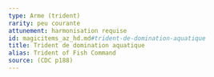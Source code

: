 ```yaml
---
type: Arme (trident)
rarity: peu courante
attunement: harmonisation requise
id: magicitems_az_hd.md#trident-de-domination-aquatique
title: Trident de domination aquatique
alias: Trident of Fish Command
source: (CDC p188)
---
```


